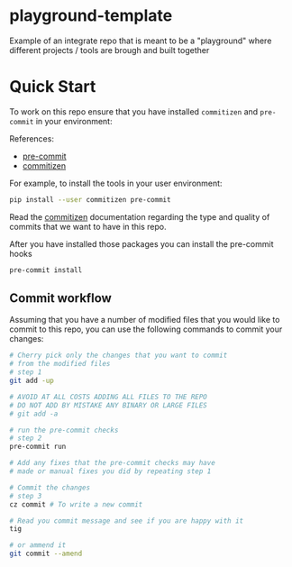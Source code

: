 # playground-template
Example of an integrate repo that is meant to be a "playground" where different projects / tools are brough and built together

# Quick Start

To work on this repo ensure that you have installed `commitizen` and `pre-commit`
in your environment:

References:

* [pre-commit](https://pre-commit.com/)
* [commitizen](https://commitizen-tools.github.io/commitizen/)

For example, to install the tools in your user environment:

```bash
pip install --user commitizen pre-commit
```

Read the [commitizen](https://commitizen-tools.github.io/commitizen/) documentation
regarding the type and quality of commits that we want to have in this repo.

After you have installed those packages you can install the pre-commit hooks

```bash
pre-commit install
```

## Commit workflow

Assuming that you have a number of modified files that you would like to commit
to this repo, you can use the following commands to commit your changes:

```bash
# Cherry pick only the changes that you want to commit
# from the modified files
# step 1
git add -up

# AVOID AT ALL COSTS ADDING ALL FILES TO THE REPO
# DO NOT ADD BY MISTAKE ANY BINARY OR LARGE FILES
# git add -a

# run the pre-commit checks
# step 2
pre-commit run

# Add any fixes that the pre-commit checks may have
# made or manual fixes you did by repeating step 1

# Commit the changes
# step 3
cz commit # To write a new commit

# Read you commit message and see if you are happy with it
tig

# or ammend it
git commit --amend
```
